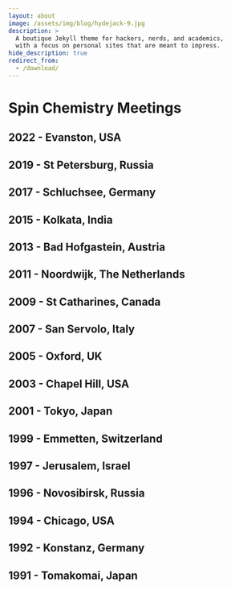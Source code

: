 ```yaml
---
layout: about
image: /assets/img/blog/hydejack-9.jpg
description: >
  A boutique Jekyll theme for hackers, nerds, and academics,
  with a focus on personal sites that are meant to impress.
hide_description: true
redirect_from:
  - /download/
---
```


# Spin Chemistry Meetings

## 2022 - Evanston, USA

## 2019 - St Petersburg, Russia

## 2017 - Schluchsee, Germany

## 2015 - Kolkata, India

## 2013 - Bad Hofgastein, Austria

## 2011 - Noordwijk, The Netherlands

## 2009 - St Catharines, Canada

## 2007 - San Servolo, Italy

## 2005 - Oxford, UK

## 2003 - Chapel Hill, USA

## 2001 - Tokyo, Japan

## 1999 - Emmetten, Switzerland

## 1997 - Jerusalem, Israel

## 1996 - Novosibirsk, Russia

## 1994 - Chicago, USA

## 1992 - Konstanz, Germany

## 1991 - Tomakomai, Japan
